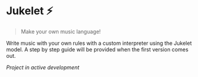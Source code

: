 # Jukelet ⚡
> Make your own music language!

Write music with your own rules with a custom interpreter using the Jukelet model.
A step by step guide will be provided when the first version comes out.

*Project in active development*
